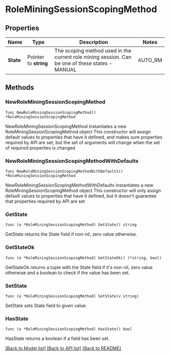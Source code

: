 # RoleMiningSessionScopingMethod

## Properties

Name | Type | Description | Notes
------------ | ------------- | ------------- | -------------
**State** | Pointer to **string** | The scoping method used in the current role mining session. Can be one of these states - MANUAL|AUTO_RM | [optional] 

## Methods

### NewRoleMiningSessionScopingMethod

`func NewRoleMiningSessionScopingMethod() *RoleMiningSessionScopingMethod`

NewRoleMiningSessionScopingMethod instantiates a new RoleMiningSessionScopingMethod object
This constructor will assign default values to properties that have it defined,
and makes sure properties required by API are set, but the set of arguments
will change when the set of required properties is changed

### NewRoleMiningSessionScopingMethodWithDefaults

`func NewRoleMiningSessionScopingMethodWithDefaults() *RoleMiningSessionScopingMethod`

NewRoleMiningSessionScopingMethodWithDefaults instantiates a new RoleMiningSessionScopingMethod object
This constructor will only assign default values to properties that have it defined,
but it doesn't guarantee that properties required by API are set

### GetState

`func (o *RoleMiningSessionScopingMethod) GetState() string`

GetState returns the State field if non-nil, zero value otherwise.

### GetStateOk

`func (o *RoleMiningSessionScopingMethod) GetStateOk() (*string, bool)`

GetStateOk returns a tuple with the State field if it's non-nil, zero value otherwise
and a boolean to check if the value has been set.

### SetState

`func (o *RoleMiningSessionScopingMethod) SetState(v string)`

SetState sets State field to given value.

### HasState

`func (o *RoleMiningSessionScopingMethod) HasState() bool`

HasState returns a boolean if a field has been set.


[[Back to Model list]](../README.md#documentation-for-models) [[Back to API list]](../README.md#documentation-for-api-endpoints) [[Back to README]](../README.md)


